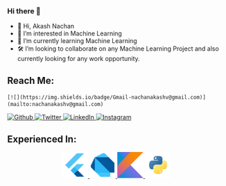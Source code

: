 ### Hi there 👋

<!--
*vishalrk1/vishalrk1* is a ✨ special ✨ repository because its `README.md` (this file) appears on your GitHub profile.-->
<!-- <p align="center">
  <img src="images/working.gif" width=300>
  <br /><br />
</p>
 -->
- 👋 Hi, Akash Nachan
- 👀 I’m interested in Machine Learning
- 🌱 I’m currently learning Machine Learning 
- 🛠 I’m looking to collaborate on any Machine Learning Project and also currently looking for any work opportunity.

## Reach Me:
    [![](https://img.shields.io/badge/Gmail-nachanakashv@gmail.com)](mailto:nachanakashv@gmail.com)
<p align="start">
    <a href="https://github.com/vishalrk1" target="_blank">
        <img src="https://img.shields.io/badge/-Github-000?logo=github&style=for-the-badge&logoColor=white&color=black" alt="Github" />
    </a>
<a href="https://twitter.com/AkashNachan" target="_blank">
        <img src="https://img.shields.io/badge/-Twitter-2CA5E0?logo=twitter&style=for-the-badge&logoColor=white&color=black" alt="Twitter" />
    </a>
    <a href="https://www.linkedin.com/in/akash-nachan-2402a21b4/" target="_blank">
        <img src="https://img.shields.io/badge/-LinkedIn-0077B5?logo=linkedin&style=for-the-badge&logoColor=white&color=black" alt="LinkedIn" />
    </a>
     <a href="https://www.instagram.com/winwithakash/" target="_blank">
       <img src="https://img.shields.io/badge/instagram-%2312100E.svg?&style=for-the-badge&logo=instagram&logoColor=white&color=black" alt="Instagram" />
    </a>
</p>

## Experienced In:

<p align="center">
  <a href=""> 
    <img height="60" src="https://raw.githubusercontent.com/github/explore/80688e429a7d4ef2fca1e82350fe8e3517d3494d/topics/flutter/flutter.png">
  </a>
  
  <a href=""> 
    <img height="60" src="https://raw.githubusercontent.com/github/explore/80688e429a7d4ef2fca1e82350fe8e3517d3494d/topics/dart/dart.png">
  </a>
  
  <a href="" target="_blank"> 
    <img height="60" src="https://raw.githubusercontent.com/github/explore/80688e429a7d4ef2fca1e82350fe8e3517d3494d/topics/kotlin/kotlin.png">
  </a>
  
<!--   <a href="" target="_blank"> 
    <img height="60" src="images/firebase.png">
  </a>
   -->
  <a href="" target="_blank"> 
    <img height="60" src="https://raw.githubusercontent.com/github/explore/80688e429a7d4ef2fca1e82350fe8e3517d3494d/topics/python/python.png" alt="Python">
  </a>
</p>
